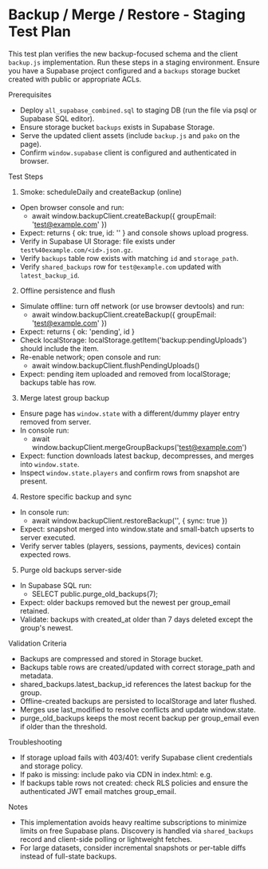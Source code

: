 # Backup / Merge / Restore - Staging Test Plan

This test plan verifies the new backup-focused schema and the client `backup.js` implementation.
Run these steps in a staging environment. Ensure you have a Supabase project configured and a `backups` storage
bucket created with public or appropriate ACLs.

Prerequisites
- Deploy `all_supabase_combined.sql` to staging DB (run the file via psql or Supabase SQL editor).
- Ensure storage bucket `backups` exists in Supabase Storage.
- Serve the updated client assets (include `backup.js` and `pako` on the page).
- Confirm `window.supabase` client is configured and authenticated in browser.

Test Steps

1) Smoke: scheduleDaily and createBackup (online)
- Open browser console and run:
  - await window.backupClient.createBackup({ groupEmail: 'test@example.com' })
- Expect: returns { ok: true, id: '<id>' } and console shows upload progress.
- Verify in Supabase UI Storage: file exists under `test%40example.com/<id>.json.gz`.
- Verify `backups` table row exists with matching `id` and `storage_path`.
- Verify `shared_backups` row for `test@example.com` updated with `latest_backup_id`.

2) Offline persistence and flush
- Simulate offline: turn off network (or use browser devtools) and run:
  - await window.backupClient.createBackup({ groupEmail: 'test@example.com' })
- Expect: returns { ok: 'pending', id }
- Check localStorage: localStorage.getItem('backup:pendingUploads') should include the item.
- Re-enable network; open console and run:
  - await window.backupClient.flushPendingUploads()
- Expect: pending item uploaded and removed from localStorage; backups table has row.

3) Merge latest group backup
- Ensure page has `window.state` with a different/dummy player entry removed from server.
- In console run:
  - await window.backupClient.mergeGroupBackups('test@example.com')
- Expect: function downloads latest backup, decompresses, and merges into `window.state`.
- Inspect `window.state.players` and confirm rows from snapshot are present.

4) Restore specific backup and sync
- In console run:
  - await window.backupClient.restoreBackup('<backup-id>', { sync: true })
- Expect: snapshot merged into window.state and small-batch upserts to server executed.
- Verify server tables (players, sessions, payments, devices) contain expected rows.

5) Purge old backups server-side
- In Supabase SQL run:
  - SELECT public.purge_old_backups(7);
- Expect: older backups removed but the newest per group_email retained.
- Validate: backups with created_at older than 7 days deleted except the group's newest.

Validation Criteria
- Backups are compressed and stored in Storage bucket.
- Backups table rows are created/updated with correct storage_path and metadata.
- shared_backups.latest_backup_id references the latest backup for the group.
- Offline-created backups are persisted to localStorage and later flushed.
- Merges use last_modified to resolve conflicts and update window.state.
- purge_old_backups keeps the most recent backup per group_email even if older than the threshold.

Troubleshooting
- If storage upload fails with 403/401: verify Supabase client credentials and storage policy.
- If pako is missing: include pako via CDN in index.html: e.g.
  <script src="https://cdnjs.cloudflare.com/ajax/libs/pako/2.1.0/pako.min.js"></script>
- If backups table rows not created: check RLS policies and ensure the authenticated JWT email matches group_email.

Notes
- This implementation avoids heavy realtime subscriptions to minimize limits on free Supabase plans. Discovery is handled via `shared_backups` record and client-side polling or lightweight fetches.
- For large datasets, consider incremental snapshots or per-table diffs instead of full-state backups.

